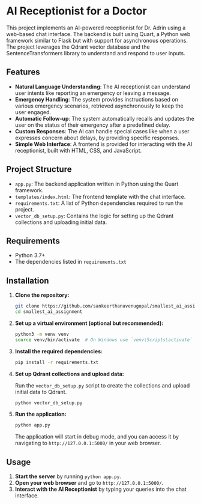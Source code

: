 # AI Receptionist for a Doctor

This project implements an AI-powered receptionist for Dr. Adrin using a web-based chat interface. The backend is built using Quart, a Python web framework similar to Flask but with support for asynchronous operations. The project leverages the Qdrant vector database and the SentenceTransformers library to understand and respond to user inputs.

## Features

- **Natural Language Understanding**: The AI receptionist can understand user intents like reporting an emergency or leaving a message.
- **Emergency Handling**: The system provides instructions based on various emergency scenarios, retrieved asynchronously to keep the user engaged.
- **Automatic Follow-up**: The system automatically recalls and updates the user on the status of their emergency after a predefined delay.
- **Custom Responses**: The AI can handle special cases like when a user expresses concern about delays, by providing specific responses.
- **Simple Web Interface**: A frontend is provided for interacting with the AI receptionist, built with HTML, CSS, and JavaScript.

## Project Structure

- `app.py`: The backend application written in Python using the Quart framework.
- `templates/index.html`: The frontend template with the chat interface.
- `requirements.txt`: A list of Python dependencies required to run the project.
- `vector_db_setup.py`: Contains the logic for setting up the Qdrant collections and uploading initial data.

## Requirements

- Python 3.7+
- The dependencies listed in `requirements.txt`

## Installation

1. **Clone the repository:**

   ```bash
   git clone https://github.com/sankeerthanavenugopal/smallest_ai_assignment.git
   cd smallest_ai_assignment
   ```

2. **Set up a virtual environment (optional but recommended):**

   ```bash
   python3 -m venv venv
   source venv/bin/activate  # On Windows use `venv\Scripts\activate`
   ```

3. **Install the required dependencies:**

   ```bash
   pip install -r requirements.txt
   ```

4. **Set up Qdrant collections and upload data:**

   Run the `vector_db_setup.py` script to create the collections and upload initial data to Qdrant.

   ```bash
   python vector_db_setup.py
   ```

5. **Run the application:**

   ```bash
   python app.py
   ```

   The application will start in debug mode, and you can access it by navigating to `http://127.0.0.1:5000/` in your web browser.

## Usage

1. **Start the server** by running `python app.py`.
2. **Open your web browser** and go to `http://127.0.0.1:5000/`.
3. **Interact with the AI Receptionist** by typing your queries into the chat interface.

